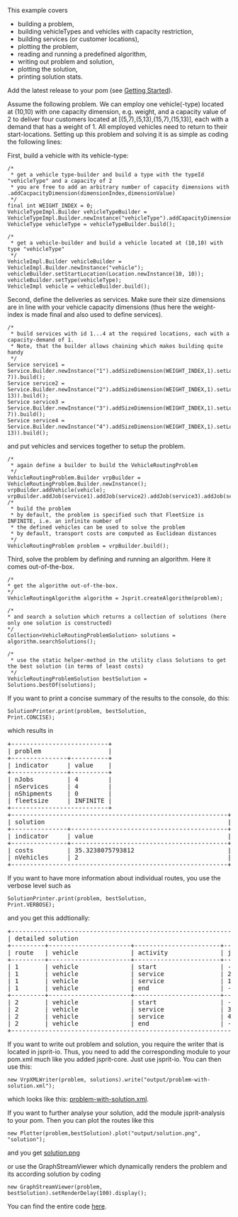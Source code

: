 This example covers
- building a problem,
- building vehicleTypes and vehicles with capacity restriction,
- building services (or customer locations),
- plotting the problem,
- reading and running a predefined algorithm,
- writing out problem and solution,
- plotting the solution,
- printing solution stats.

Add the latest release to your pom (see [Getting Started](Getting-Started.md)).

Assume the following problem. We can employ one vehicle(-type) located at (10,10) with one capacity dimension, e.g. weight, and a capacity value of 2 to deliver four customers located at [(5,7),(5,13),(15,7),(15,13)], each with a demand that has a weight of 1. All employed vehicles need to return to their start-locations. Setting up this problem and solving it is as simple as coding the following lines:

First, build a vehicle with its vehicle-type:

<pre><code>/*
 * get a vehicle type-builder and build a type with the typeId "vehicleType" and a capacity of 2
 * you are free to add an arbitrary number of capacity dimensions with .addCacpacityDimension(dimensionIndex,dimensionValue)
 */
final int WEIGHT_INDEX = 0;
VehicleTypeImpl.Builder vehicleTypeBuilder = VehicleTypeImpl.Builder.newInstance("vehicleType").addCapacityDimension(WEIGHT_INDEX,2);
VehicleType vehicleType = vehicleTypeBuilder.build();

/*
 * get a vehicle-builder and build a vehicle located at (10,10) with type "vehicleType"
 */
VehicleImpl.Builder vehicleBuilder = VehicleImpl.Builder.newInstance("vehicle");
vehicleBuilder.setStartLocation(Location.newInstance(10, 10));
vehicleBuilder.setType(vehicleType);
VehicleImpl vehicle = vehicleBuilder.build();
</code></pre>

Second, define the deliveries as services. Make sure their size dimensions are in line with your vehicle capacity dimensions (thus here the weight-index is made final and also used to define services).
<pre><code>/*
 * build services with id 1...4 at the required locations, each with a capacity-demand of 1.
 * Note, that the builder allows chaining which makes building quite handy
 */
Service service1 = Service.Builder.newInstance("1").addSizeDimension(WEIGHT_INDEX,1).setLocation(Location.newInstance(5, 7)).build();
Service service2 = Service.Builder.newInstance("2").addSizeDimension(WEIGHT_INDEX,1).setLocation(Location.newInstance(5, 13)).build();
Service service3 = Service.Builder.newInstance("3").addSizeDimension(WEIGHT_INDEX,1).setLocation(Location.newInstance(15, 7)).build();
Service service4 = Service.Builder.newInstance("4").addSizeDimension(WEIGHT_INDEX,1).setLocation(Location.newInstance(15, 13)).build();
</code></pre>

and put vehicles and services together to setup the problem.
<pre><code>/*
 * again define a builder to build the VehicleRoutingProblem
 */
VehicleRoutingProblem.Builder vrpBuilder = VehicleRoutingProblem.Builder.newInstance();
vrpBuilder.addVehicle(vehicle);
vrpBuilder.addJob(service1).addJob(service2).addJob(service3).addJob(service4);
/*
 * build the problem
 * by default, the problem is specified such that FleetSize is INFINITE, i.e. an infinite number of
 * the defined vehicles can be used to solve the problem
 * by default, transport costs are computed as Euclidean distances
 */
VehicleRoutingProblem problem = vrpBuilder.build();
</code></pre>


Third, solve the problem by defining and running an algorithm. Here it comes out-of-the-box.
<pre><code>/*
* get the algorithm out-of-the-box.
*/
VehicleRoutingAlgorithm algorithm = Jsprit.createAlgorithm(problem);

/*
* and search a solution which returns a collection of solutions (here only one solution is constructed)
*/
Collection&lt;VehicleRoutingProblemSolution&gt; solutions = algorithm.searchSolutions();

/*
 * use the static helper-method in the utility class Solutions to get the best solution (in terms of least costs)
 */
VehicleRoutingProblemSolution bestSolution = Solutions.bestOf(solutions);
</code></pre>

If you want to print a concise summary of the results to the console, do this:

<code>SolutionPrinter.print(problem, bestSolution, Print.CONCISE);</code>

which results in
<pre><samp>+--------------------------+
| problem                  |
+---------------+----------+
| indicator     | value    |
+---------------+----------+
| nJobs         | 4        |
| nServices     | 4        |
| nShipments    | 0        |
| fleetsize     | INFINITE |
+--------------------------+
+----------------------------------------------------------+
| solution                                                 |
+---------------+------------------------------------------+
| indicator     | value                                    |
+---------------+------------------------------------------+
| costs         | 35.3238075793812                         |
| nVehicles     | 2                                        |
+----------------------------------------------------------+
</samp></pre>

If you want to have more information about individual routes, you use the verbose level such as

<code>SolutionPrinter.print(problem, bestSolution, Print.VERBOSE);</code>

and you get this addtionally:
<pre><samp>+--------------------------------------------------------------------------------------------------------------------------------+
| detailed solution                                                                                                              |
+---------+----------------------+-----------------------+-----------------+-----------------+-----------------+-----------------+
| route   | vehicle              | activity              | job             | arrTime         | endTime         | costs           |
+---------+----------------------+-----------------------+-----------------+-----------------+-----------------+-----------------+
| 1       | vehicle              | start                 | -               | undef           | 0               | 0               |
| 1       | vehicle              | service               | 2               | 6               | 6               | 6               |
| 1       | vehicle              | service               | 1               | 12              | 12              | 12              |
| 1       | vehicle              | end                   | -               | 18              | undef           | 18              |
+---------+----------------------+-----------------------+-----------------+-----------------+-----------------+-----------------+
| 2       | vehicle              | start                 | -               | undef           | 0               | 0               |
| 2       | vehicle              | service               | 3               | 6               | 6               | 6               |
| 2       | vehicle              | service               | 4               | 12              | 12              | 12              |
| 2       | vehicle              | end                   | -               | 18              | undef           | 18              |
+--------------------------------------------------------------------------------------------------------------------------------+
</samp></pre>

If you want to write out problem and solution, you require the writer that is located in jsprit-io. Thus, you need to add the
corresponding module to your pom.xml much like you added jsprit-core. Just use jsprit-io. You can then use this:

<pre><code>new VrpXMLWriter(problem, solutions).write("output/problem-with-solution.xml");
</code></pre>
which looks like this: [problem-with-solution.xml](https://github.com/jsprit/misc-rep/raw/master/wiki-images/problem-with-solution.xml).

If you want to further analyse your solution, add the module jsprit-analysis to your pom. Then you can plot the routes like this

<code>new Plotter(problem,bestSolution).plot("output/solution.png", "solution");</code>

and you get [solution.png](https://github.com/jsprit/misc-rep/blob/master/wiki-images/solution.png)

or use the GraphStreamViewer which dynamically renders the problem and its according solution by coding

<code>new GraphStreamViewer(problem, bestSolution).setRenderDelay(100).display();</code>

You can find the entire code [here](https://github.com/graphhopper/jsprit/blob/master/jsprit-examples/src/main/java/com/graphhopper/jsprit/examples/SimpleExample.java).
